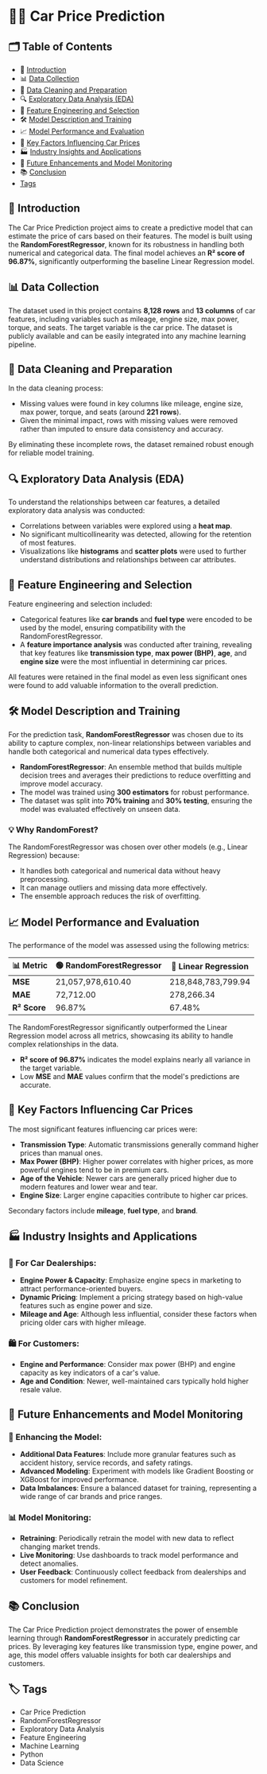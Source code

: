 # 🚗✨ Car Price Prediction

## 🗂️  Table of Contents

- 🚀 [Introduction](#introduction)
- 📊 [Data Collection](#data-collection)
- 🧹 [Data Cleaning and Preparation](#data-cleaning-and-preparation)
- 🔍 [Exploratory Data Analysis (EDA)](#exploratory-data-analysis-eda)
- 🔧 [Feature Engineering and Selection](#feature-engineering-and-selection)
- 🛠️ [Model Description and Training](#model-description-and-training)
- 📈 [Model Performance and Evaluation](#model-performance-and-evaluation)
- 🎯 [Key Factors Influencing Car Prices](#key-factors-influencing-car-prices)
- 🏭 [Industry Insights and Applications](#industry-insights-and-applications)
- 🔮 [Future Enhancements and Model Monitoring](#future-enhancements-and-model-monitoring)
- 📚 [Conclusion](#conclusion)
- [Tags](#tags)

## 🚀 Introduction

The Car Price Prediction project aims to create a predictive model that can estimate the price of cars based on their features. The model is built using the **RandomForestRegressor**, known for its robustness in handling both numerical and categorical data. The final model achieves an **R² score of 96.87%**, significantly outperforming the baseline Linear Regression model.

## 📊 Data Collection

The dataset used in this project contains **8,128 rows** and **13 columns** of car features, including variables such as mileage, engine size, max power, torque, and seats. The target variable is the car price. The dataset is publicly available and can be easily integrated into any machine learning pipeline.

## 🧹 Data Cleaning and Preparation

In the data cleaning process:

- Missing values were found in key columns like mileage, engine size, max power, torque, and seats (around **221 rows**).
- Given the minimal impact, rows with missing values were removed rather than imputed to ensure data consistency and accuracy.

By eliminating these incomplete rows, the dataset remained robust enough for reliable model training.

## 🔍 Exploratory Data Analysis (EDA)

To understand the relationships between car features, a detailed exploratory data analysis was conducted:

- Correlations between variables were explored using a **heat map**.
- No significant multicollinearity was detected, allowing for the retention of most features.
- Visualizations like **histograms** and **scatter plots** were used to further understand distributions and relationships between car attributes.

## 🔧 Feature Engineering and Selection

Feature engineering and selection included:

- Categorical features like **car brands** and **fuel type** were encoded to be used by the model, ensuring compatibility with the RandomForestRegressor.
- A **feature importance analysis** was conducted after training, revealing that key features like **transmission type**, **max power (BHP)**, **age**, and **engine size** were the most influential in determining car prices.

All features were retained in the final model as even less significant ones were found to add valuable information to the overall prediction.

## 🛠️ Model Description and Training

For the prediction task, **RandomForestRegressor** was chosen due to its ability to capture complex, non-linear relationships between variables and handle both categorical and numerical data types effectively.

- **RandomForestRegressor**: An ensemble method that builds multiple decision trees and averages their predictions to reduce overfitting and improve model accuracy.
- The model was trained using **300 estimators** for robust performance.
- The dataset was split into **70% training** and **30% testing**, ensuring the model was evaluated effectively on unseen data.

### 💡 Why RandomForest?

The RandomForestRegressor was chosen over other models (e.g., Linear Regression) because:

- It handles both categorical and numerical data without heavy preprocessing.
- It can manage outliers and missing data more effectively.
- The ensemble approach reduces the risk of overfitting.

## 📈 Model Performance and Evaluation

The performance of the model was assessed using the following metrics:

|  📊 Metric                | 🟢 RandomForestRegressor  | 🔴 Linear Regression     |
|---------------------------|---------------------------|--------------------------|
| **MSE**                   | 21,057,978,610.40         | 218,848,783,799.94       |
| **MAE**                   | 72,712.00                 | 278,266.34               |
| **R² Score**              | 96.87%                    | 67.48%                   |

The RandomForestRegressor significantly outperformed the Linear Regression model across all metrics, showcasing its ability to handle complex relationships in the data.

- **R² score of 96.87%** indicates the model explains nearly all variance in the target variable.
- Low **MSE** and **MAE** values confirm that the model's predictions are accurate.

## 🎯 Key Factors Influencing Car Prices

The most significant features influencing car prices were:

- **Transmission Type**: Automatic transmissions generally command higher prices than manual ones.
- **Max Power (BHP)**: Higher power correlates with higher prices, as more powerful engines tend to be in premium cars.
- **Age of the Vehicle**: Newer cars are generally priced higher due to modern features and lower wear and tear.
- **Engine Size**: Larger engine capacities contribute to higher car prices.

Secondary factors include **mileage**, **fuel type**, and **brand**.

## 🏭 Industry Insights and Applications

### 🏢 For Car Dealerships:

- **Engine Power & Capacity**: Emphasize engine specs in marketing to attract performance-oriented buyers.
- **Dynamic Pricing**: Implement a pricing strategy based on high-value features such as engine power and size.
- **Mileage and Age**: Although less influential, consider these factors when pricing older cars with higher mileage.

### 🛍️ For Customers:

- **Engine and Performance**: Consider max power (BHP) and engine capacity as key indicators of a car's value.
- **Age and Condition**: Newer, well-maintained cars typically hold higher resale value.

## 🔮 Future Enhancements and Model Monitoring

### 🚀 Enhancing the Model:

- **Additional Data Features**: Include more granular features such as accident history, service records, and safety ratings.
- **Advanced Modeling**: Experiment with models like Gradient Boosting or XGBoost for improved performance.
- **Data Imbalances**: Ensure a balanced dataset for training, representing a wide range of car brands and price ranges.

### 📊 Model Monitoring:

- **Retraining**: Periodically retrain the model with new data to reflect changing market trends.
- **Live Monitoring**: Use dashboards to track model performance and detect anomalies.
- **User Feedback**: Continuously collect feedback from dealerships and customers for model refinement.

## 📚 Conclusion

The Car Price Prediction project demonstrates the power of ensemble learning through **RandomForestRegressor** in accurately predicting car prices. By leveraging key features like transmission type, engine power, and age, this model offers valuable insights for both car dealerships and customers.

## 🏷️ Tags

- Car Price Prediction
- RandomForestRegressor
- Exploratory Data Analysis
- Feature Engineering
- Machine Learning
- Python
- Data Science
